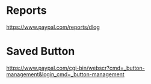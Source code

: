 

# Reports 

https://www.paypal.com/reports/dlog


# Saved Button
https://www.paypal.com/cgi-bin/webscr?cmd=_button-management&login_cmd=_button-management


